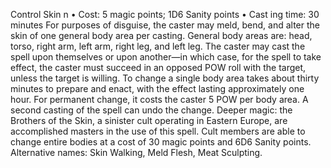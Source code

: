 Control Skin n
• Cost:  5 magic points; 1D6 Sanity points
•
 Cast
ing time: 30 minutes
For purposes of disguise, the caster may meld, bend, and 
alter the skin of one general body area per casting. General 
body areas are: head, torso, right arm, left arm, right leg, 
and left leg. The caster may cast the spell upon themselves 
or upon another—in which case, for the spell to take effect, 
the caster must succeed in an opposed POW roll with the 
target, unless the target is willing. 
To change a single body area takes about thirty minutes to 
prepare and enact, with the effect lasting approximately one 
hour. For permanent change, it costs the caster 5 POW per 
body area. A second casting of the spell can undo the change. 
Deeper magic: the Brothers of the Skin, a sinister cult 
operating in Eastern Europe, are accomplished masters in 
the use of this spell. Cult members are able to change entire 
bodies at a cost of 30 magic points and 6D6 Sanity points.
Alternative names: Skin Walking, Meld Flesh, Meat Sculpting.

